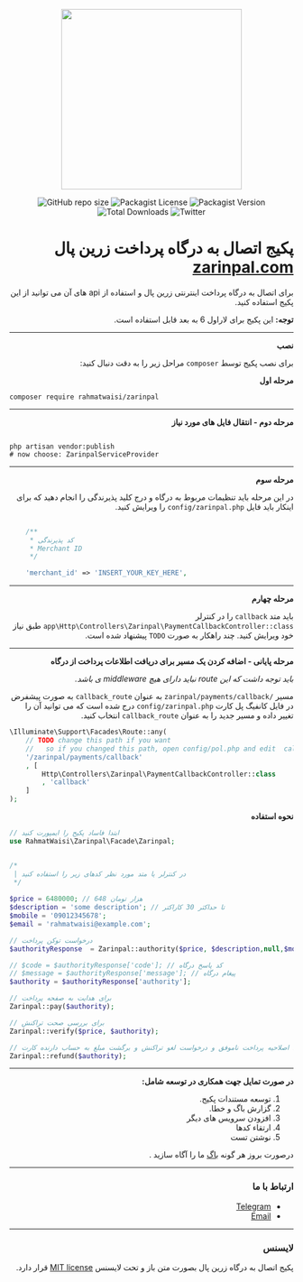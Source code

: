 <p align="center"><a href="https://zarinpal.com" target="_blank"><img src="https://www.zarinpal.com/assets/images/logo-white.svg" width="320"></a></p>

<div align="center">
<img alt="GitHub repo size" src="https://img.shields.io/github/repo-size/mr648/zarinpal?style=for-the-badge">
<img alt="Packagist License" src="https://img.shields.io/packagist/l/rahmatwaisi/zarinpal?style=for-the-badge">
<img alt="Packagist Version" src="https://img.shields.io/packagist/v/rahmatwaisi/zarinpal?style=for-the-badge">
<img alt="Total Downloads" src="https://img.shields.io/packagist/dt/rahmatwaisi/zarinpal?logo=composer&&color=green&&style=for-the-badge">
<img alt="Twitter" src="https://img.shields.io/twitter/follow/rahmatwaisi?logo=twitter&&color=blueviolet&&style=for-the-badge" alt="Twitter"></a>  
</div>

<div dir="rtl">

# پکیج اتصال به درگاه پرداخت زرین پال [zarinpal.com](https://www.zarinpal.com/payment-gateway.html)

برای اتصال به درگاه پرداخت اینترنتی زرین پال و استفاده از api های آن می توانید از این پکیج استفاده کنید.

**توجه:**
این پکیج برای لاراول 6 به بعد قابل استفاده است.

---

**نصب**

برای نصب پکیج توسط `composer` مراحل زیر را به دقت دنبال کنید:

**مرحله اول**
</div>

```shell
composer require rahmatwaisi/zarinpal
```

---

<div dir="rtl">

**مرحله دوم - انتقال فایل های مورد نیاز**

</div>


```shell

php artisan vendor:publish
# now choose: ZarinpalServiceProvider

```

---

<div dir="rtl">

**مرحله سوم**

در این مرحله باید تنظیمات مربوط به درگاه و درج کلید پذیرندگی را انجام دهید که برای اینکار باید فایل
`config/zarinpal.php` را ویرایش کنید.

</div>

```php 
    
    /**
     * کد پذیرندگی
     * Merchant ID
     */

    'merchant_id' => 'INSERT_YOUR_KEY_HERE',
```

---

<div dir="rtl">

**مرحله چهارم**

باید متد `callback` را در کنترلر `app\Http\Controllers\Zarinpal\PaymentCallbackController::class` طبق نیاز خود ویرایش کنید.
چند راهکار به صورت `TODO` پیشنهاد شده است.

</div>

---

<div dir="rtl">

**مرحله پایانی - اضافه کردن یک مسیر برای دریافت اطلاعات پرداخت از درگاه**

_باید توجه داشت که این route نباید دارای هیچ middleware ی باشد._

مسیر `/zarinpal/payments/callback` به عنوان `callback_route` به صورت پیشفرض در فایل کانفیگ پل کارت `config/zarinpal.php` درج شده است
که می توانید آن را تغییر داده و مسیر جدید را به عنوان `callback_route` انتخاب کنید.
</div>

```php
\Illuminate\Support\Facades\Route::any(
    // TODO change this path if you want
    //   so if you changed this path, open config/pol.php and edit  callback_route key.
    '/zarinpal/payments/callback'
    , [
        Http\Controllers\Zarinpal\PaymentCallbackController::class
        , 'callback'
    ]
);
```


<div dir="rtl">    

**نحوه استفاده**

</div>

```php
// ابتدا فاساد پکیج را ایمپورت کنید
use RahmatWaisi\Zarinpal\Facade\Zarinpal;


/*
 | در کنترلر یا متد مورد نظر کدهای زیر را استفاده کنید
 */
 
$price = 6480000; // 648 هزار تومان
$description = 'some description'; // تا حداکثر 30 کاراکتر
$mobile = '09012345678';
$email = 'rahmatwaisi@example.com';

// درخواست توکن پرداخت
$authorityResponse  = Zarinpal::authority($price, $description,null,$mobile, $email);

// $code = $authorityResponse['code']; // کد پاسخ درگاه
// $message = $authorityResponse['message']; // پیغام درگاه
$authority = $authorityResponse['authority'];

// برای هدایت به صفحه پرداخت
Zarinpal::pay($authority);

// برای بررسی صحت تراکنش
Zarinpal::verify($price, $authority);

// برای اصلاحیه پرداخت ناموفق و درخواست لغو تراکنش و برگشت مبلغ به حساب دارنده کارت
Zarinpal::refund($authority);
```


---

<div dir="rtl">

**در صورت تمایل جهت همکاری در توسعه شامل:**

1. توسعه مستندات پکیج.
2. گزارش باگ و خطا.
3. افزودن سرویس های دیگر
4. ارتقاء کدها
5. نوشتن تست

درصورت بروز هر گونه
[باگ](https://github.com/mr648/zarinpal/issues)
ما را آگاه سازید .

---

### ارتباط با ما

- [Telegram](https://t.me/rahmatwaisi)
- [Email](mailto:rahmatwaisi@gmail.com)

---
</div>



<div dir="rtl">

### لایسنس

<p align="center">

پکیج اتصال به درگاه زرین پال بصورت متن باز و تحت لایسنس [MIT license](https://opensource.org/licenses/MIT) قرار دارد.

</p>

</div>

